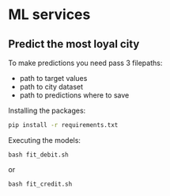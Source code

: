 # ML services

## Predict the most loyal city
To make predictions you need pass 3 filepaths:
 - path to target values
 - path to city dataset
 - path to predictions where to save

Installing the packages:
```bash
pip install -r requirements.txt
```
Executing the models:
```
bash fit_debit.sh
```
or 
```
bash fit_credit.sh
```